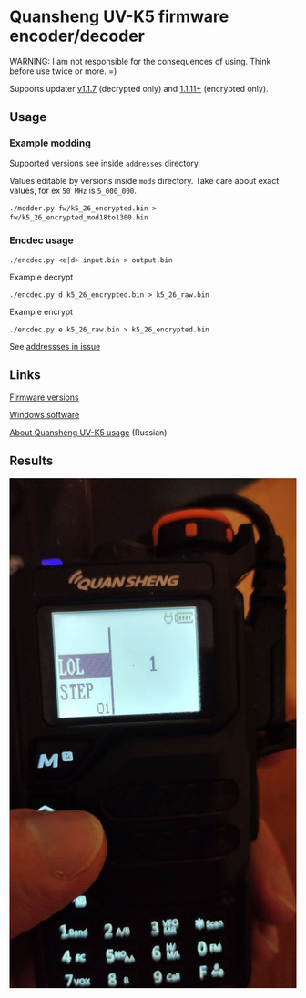 # Quansheng UV-K5 firmware encoder/decoder

WARNING: I am not responsible for the consequences of using. Think before use twice or more. =)

Supports updater [v1.1.7](https://drive.google.com/file/d/1l7NiaImDJCEhKz6BdxD4UxNbs_u4J-cr/view?usp=share_link) (decrypted only) and [1.1.11+](https://drive.google.com/file/d/1hvjFoKGwMibhNqMi6X-rjFYcb6iIzUxe/view?usp=share_link) (encrypted only).

## Usage

### Example modding

Supported versions see inside `addresses` directory.

Values editable by versions inside `mods` directory. Take care about exact values, for ex `50 MHz` is `5_000_000`.

```
./modder.py fw/k5_26_encrypted.bin > fw/k5_26_encrypted_mod18to1300.bin
```

### Encdec usage


```
./encdec.py <e|d> input.bin > output.bin
```

Example decrypt

```
./encdec.py d k5_26_encrypted.bin > k5_26_raw.bin
```

Example encrypt

```
./encdec.py e k5_26_raw.bin > k5_26_encrypted.bin
```

See [addressses in issue](https://github.com/Tunas1337/UV-K5-Modded-Firmwares/issues/8#issue-1737934912)

## Links

[Firmware versions](https://drive.google.com/drive/folders/1GXWjiW0geMiAnVxWpm5rf6OUlXT43ZzB?usp=share_link)

[Windows software](https://drive.google.com/drive/folders/1rpQGXZpt3b9hQrC_2rx-hFjnlO8SdsRb?usp=sharing)

[About Quansheng UV-K5 usage](https://mikhail-yudin.ru/notes/quansheng-uv-k5-opyt-raboty/) (Russian)

## Results

![](.img/photo_2023-05-15_23-30-39.jpg)
